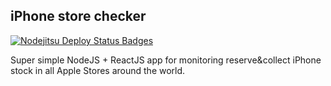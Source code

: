## iPhone store checker
[![Nodejitsu Deploy Status Badges](https://webhooks.nodejitsu.com/github-username/hello-world-flatiron-api.png)](https://webops.nodejitsu.com#github-username/hello-world-flatiron-api)

Super simple NodeJS + ReactJS app for monitoring reserve&collect iPhone stock in all Apple Stores around the world.

